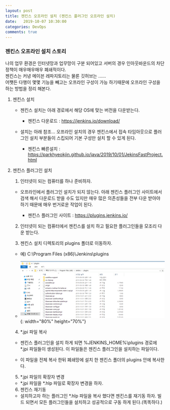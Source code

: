 ```yaml
---
layout: post
title: 젠킨스 오프라인 설치 (젠킨스 플러그인 오프라인 설치)
date:   2019-10-07 10:30:00
categories: DevOps
comments: true 
---
```


### 젠킨스 오프라인 설치 스토리

 나의 업무 환경은 인터넷망과 업무망이 구분 되어있고 서버의 경우 인아웃바운드의 차단 정책이 매우매우매우 폐쇄적이다.  
 젠킨스는 커녕 메이븐 레파지토리는 물론 깃허브는 ......  
 어쨋든 다행이 몇몇 기능을 빼고는 오프라인 구성이 가능 하기때문에 오프라인 구성을 하는 방법을 정리 해본다.  
 
1. 젠킨스 설치

    - 젠킨스 설치는 아래 경로에서 해당 OS에 맞는 버전을 다운받는다.
    
        - 젠킨스 다운로드 : <https://jenkins.io/download/>
        
    - 설치는 아래 참조... 오프라인 설치의 경우 젠킨스에서 접속 타임아웃으로 플러그인 설치 부분들이 스킵되어
      기본 구성만 설치 할 수 있게 된다.
      
        - 젠킨스 빠른설치 : <https://parkhyeokjin.github.io/java/2019/10/01/JekinsFastProject.html>
      
2. 젠킨스 플러그인 설치

    1) 인터넷이 되는 컴퓨터를 하나 준비하자.
    - 오프라인에서 플러그인 설치가 되지 않는다. 아래 젠킨스 플러그인 사이트에서 검색 해서 다운로드 받을 수도 있지만
        매우 많은 의존성들을 전부 다운 받아야 하기 때문에 매우 번거로운 작업이 된다.
        
        - 젠킨스 플러그인 사이트 : <https://plugins.jenkins.io/>
    
    2) 인터넷이 되는 컴퓨터에서 젠킨스를 설치 하고 필요한 플러그인들을 모조리 다운 받는다.
    
    3) 젠킨스 설치 디렉토리의 plugins 폴더로 이동하자.
    - 예) C:\Program Files (x86)\Jenkins\plugins
    
    - ![jenkins plugins install 1 image](/img/jenkins/jenkins-plugin1.GIF){: width="80%" height="70%"}
        
    4) *.jpi 파일 복사
    - 젠킨스 플러그인을 설치 하게 되면 %JENKINS_HOME%\plugins 경로에 *.jpi 파일들이 생성된다.
      이 파일들은 젠킨스 플러그인을 설치하는 파일이다.
      
    - 이 파일을 전체 복사 한뒤 폐쇄망에 설치 한 젠킨스 폴더의 plugins 안에 복사한다.
        
    5) *.jpi 파일의 확장자 변경
    
    - *.jpi 파일을 *.hlp 파일로 확장자 변경을 하자.
          
    6) 젠킨스 재기동
       
    - 설치하고자 하는 플러그인 *.hlp 파일을 복사 했다면 젠킨스를 재기동 하자. 빌드 되면서 모든 플러그인들을 설치하고 성공적으로 구동 하게 된다.(똑똑하다.)
      

  